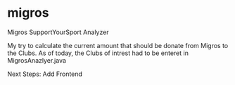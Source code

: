 # migros
Migros SupportYourSport Analyzer

My try to calculate the current amount that should be donate from Migros to the Clubs.
As of today, the Clubs of intrest had to be enteret in MigrosAnazlyer.java


Next Steps:
Add Frontend
